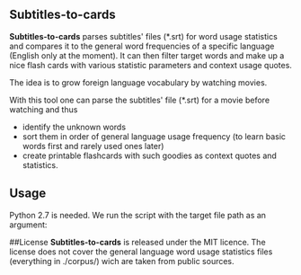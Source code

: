 ## Subtitles-to-cards

**Subtitles-to-cards** parses subtitles' files (*.srt) for word usage statistics and compares it to the general word frequencies of a specific language (English only at the moment). It can then filter target words and make up a nice flash cards with various statistic parameters and context usage quotes.

The idea is to grow foreign language vocabulary by watching movies. 

With this tool one can parse the subtitles' file (*.srt) for a movie before watching and thus
* identify the unknown words 
* sort them in order of general language usage frequency (to learn basic words first and rarely used ones later)
* create printable flashcards with such goodies as context quotes and statistics.

## Usage

Python 2.7 is needed. We run the script with the target file path as an argument:

##License
**Subtitles-to-cards** is released under the MIT licence. 
The license does not cover the general language word usage statistics files (everything in ./corpus/) wich are taken from public sources. 
